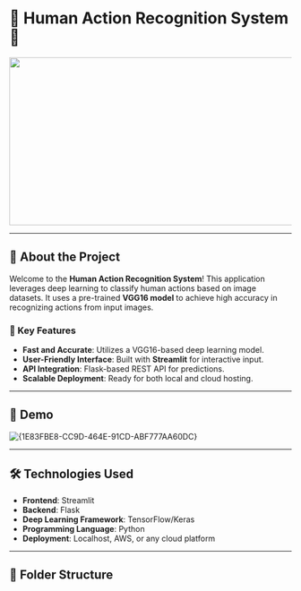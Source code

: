 # 🕺 Human Action Recognition System 🎥

<p align="center">
  <img src="https://media.giphy.com/media/QNFhOolVeCzPQ2Mx85/giphy.gif" width="600" height="300"/>
</p>

---

## 🚀 About the Project

Welcome to the **Human Action Recognition System**! This application leverages deep learning to classify human actions based on image datasets. It uses a pre-trained **VGG16 model** to achieve high accuracy in recognizing actions from input images.

### 🌟 Key Features
- **Fast and Accurate**: Utilizes a VGG16-based deep learning model.
- **User-Friendly Interface**: Built with **Streamlit** for interactive input.
- **API Integration**: Flask-based REST API for predictions.
- **Scalable Deployment**: Ready for both local and cloud hosting.

---

## 📸 Demo

![{1E83FBE8-CC9D-464E-91CD-ABF777AA60DC}](https://github.com/user-attachments/assets/c3dac0a8-97e9-427a-8d85-9b3819af6311)


---

## 🛠️ Technologies Used

- **Frontend**: Streamlit
- **Backend**: Flask
- **Deep Learning Framework**: TensorFlow/Keras
- **Programming Language**: Python
- **Deployment**: Localhost, AWS, or any cloud platform

---

## 📂 Folder Structure


